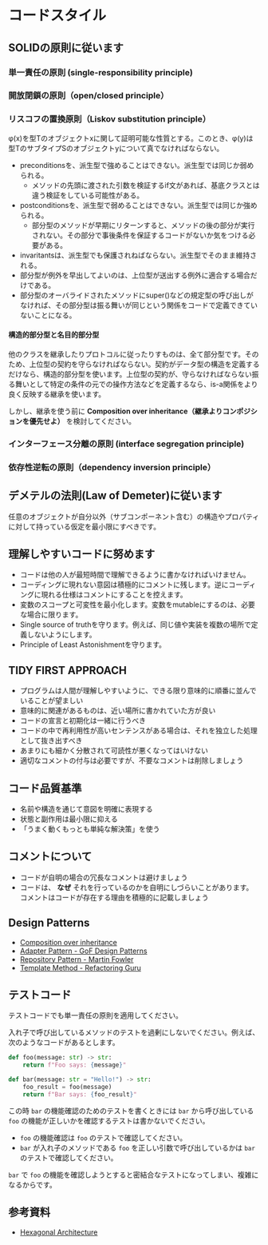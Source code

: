 # コードスタイル

## SOLIDの原則に従います

### 単一責任の原則 (single-responsibility principle)

### 開放閉鎖の原則（open/closed principle）

### リスコフの置換原則（Liskov substitution principle）

φ(x)を型Tのオブジェクトxに関して証明可能な性質とする。このとき、φ(y)は型TのサブタイプSのオブジェクトyについて真でなければならない。

- preconditionsを、派生型で強めることはできない。派生型では同じか弱められる。
  - メソッドの先頭に渡された引数を検証するif文があれば、基底クラスとは違う検証をしている可能性がある。
- postconditionsを、派生型で弱めることはできない。派生型では同じか強められる。
  - 部分型のメソッドが早期にリターンすると、メソッドの後の部分が実行されない。その部分で事後条件を保証するコードがないか気をつける必要がある。
- invaritantsは、派生型でも保護されねばならない。派生型でそのまま維持される。
- 部分型が例外を早出してよいのは、上位型が送出する例外に適合する場合だけである。
- 部分型のオーバライドされたメソッドにsuper()などの規定型の呼び出しがなければ、その部分型は振る舞いが同じという関係をコードで定義できていないことになる。

#### 構造的部分型と名目的部分型

他のクラスを継承したりプロトコルに従ったりすものは、全て部分型です。そのため、上位型の契約を守らなければならない。契約がデータ型の構造を定義するだけなら、構造的部分型を使います。上位型の契約が、守らなければならない振る舞いとして特定の条件の元での操作方法などを定義するなら、is-a関係をより良く反映する継承を使います。

しかし、継承を使う前に **Composition over inheritance（継承よりコンポジションを優先せよ）** を検討してください。

### インターフェース分離の原則 (interface segregation principle)

### 依存性逆転の原則（dependency inversion principle）

## デメテルの法則(Law of Demeter)に従います

任意のオブジェクトが自分以外（サブコンポーネント含む）の構造やプロパティに対して持っている仮定を最小限にすべきです。

## 理解しやすいコードに努めます

- コードは他の人が最短時間で理解できるように書かなければいけません。
- コーディングに現れない意図は積極的にコメントに残します。逆にコーディングに現れる仕様はコメントにすることを控えます。
- 変数のスコープと可変性を最小化します。変数をmutableにするのは、必要な場合に限ります。
- Single source of truthを守ります。例えば、同じ値や実装を複数の場所で定義しないようにします。
- Principle of Least Astonishmentを守ります。

## TIDY FIRST APPROACH

- プログラムは人間が理解しやすいように、できる限り意味的に順番に並んでいることが望ましい
- 意味的に関連があるものは、近い場所に書かれていた方が良い
- コードの宣言と初期化は一緒に行うべき
- コードの中で再利用性が高いセンテンスがある場合は、それを独立した処理として抜き出すべき
- あまりにも細かく分散されて可読性が悪くなってはいけない
- 適切なコメントの付与は必要ですが、不要なコメントは削除しましょう

## コード品質基準

- 名前や構造を通じて意図を明確に表現する
- 状態と副作用は最小限に抑える
- 「うまく動くもっとも単純な解決策」を使う

## コメントについて

- コードが自明の場合の冗長なコメントは避けましょう
- コードは、 **なぜ** それを行っているのかを自明にしづらいことがあります。コメントはコードが存在する理由を積極的に記載しましょう

## Design Patterns

- [Composition over inheritance](https://en.wikipedia.org/wiki/Composition_over_inheritance)
- [Adapter Pattern - GoF Design Patterns](https://en.wikipedia.org/wiki/Adapter_pattern)
- [Repository Pattern - Martin Fowler](https://martinfowler.com/eaaCatalog/repository.html)
- [Template Method - Refactoring Guru](https://refactoring.guru/design-patterns/template-method)

## テストコード

テストコードでも単一責任の原則を適用してください。

入れ子で呼び出しているメソッドのテストを過剰にしないでください。例えば、次のようなコードがあるとします。

```python
def foo(message: str) -> str:
    return f"Foo says: {message}"

def bar(message: str = "Hello!") -> str:
    foo_result = foo(message)
    return f"Bar says: {foo_result}"
```

この時 `bar` の機能確認のためのテストを書くときには `bar` から呼び出している `foo` の機能が正しいかを確認するテストは書かないでください。

- `foo` の機能確認は `foo` のテストで確認してください。
- `bar` が入れ子のメソッドである `foo` を正しい引数で呼び出しているかは `bar` のテストで確認してください。

`bar` で `foo` の機能を確認しようとすると密結合なテストになってしまい、複雑になるからです。

## 参考資料

- [Hexagonal Architecture](https://alistair.cockburn.us/hexagonal-architecture/)
